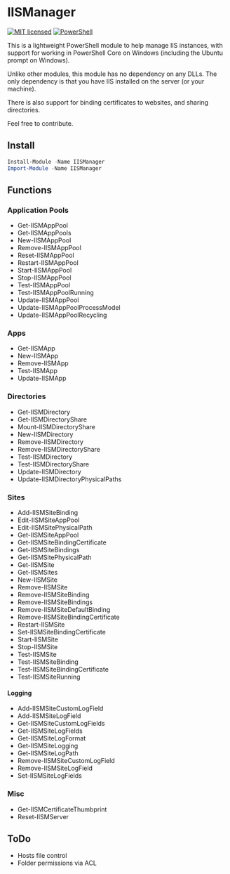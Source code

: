 # IISManager

[![MIT licensed](https://img.shields.io/badge/license-MIT-blue.svg)](https://raw.githubusercontent.com/Badgerati/IISManager/master/LICENSE.txt)
[![PowerShell](https://img.shields.io/powershellgallery/dt/iismanager.svg?label=PowerShell&colorB=085298)](https://www.powershellgallery.com/packages/IISManager)

This is a lightweight PowerShell module to help manage IIS instances, with support for working in PowerShell Core on Windows (including the Ubuntu prompt on Windows).

Unlike other modules, this module has no dependency on any DLLs. The only dependency is that you have IIS installed on the server (or your machine).

There is also support for binding certificates to websites, and sharing directories.

Feel free to contribute.

## Install

```powershell
Install-Module -Name IISManager
Import-Module -Name IISManager
```

## Functions

### Application Pools

* Get-IISMAppPool
* Get-IISMAppPools
* New-IISMAppPool
* Remove-IISMAppPool
* Reset-IISMAppPool
* Restart-IISMAppPool
* Start-IISMAppPool
* Stop-IISMAppPool
* Test-IISMAppPool
* Test-IISMAppPoolRunning
* Update-IISMAppPool
* Update-IISMAppPoolProcessModel
* Update-IISMAppPoolRecycling

### Apps

* Get-IISMApp
* New-IISMApp
* Remove-IISMApp
* Test-IISMApp
* Update-IISMApp

### Directories

* Get-IISMDirectory
* Get-IISMDirectoryShare
* Mount-IISMDirectoryShare
* New-IISMDirectory
* Remove-IISMDirectory
* Remove-IISMDirectoryShare
* Test-IISMDirectory
* Test-IISMDirectoryShare
* Update-IISMDirectory
* Update-IISMDirectoryPhysicalPaths

### Sites

* Add-IISMSiteBinding
* Edit-IISMSiteAppPool
* Edit-IISMSitePhysicalPath
* Get-IISMSiteAppPool
* Get-IISMSiteBindingCertificate
* Get-IISMSiteBindings
* Get-IISMSitePhysicalPath
* Get-IISMSite
* Get-IISMSites
* New-IISMSite
* Remove-IISMSite
* Remove-IISMSiteBinding
* Remove-IISMSiteBindings
* Remove-IISMSiteDefaultBinding
* Remove-IISMSiteBindingCertificate
* Restart-IISMSite
* Set-IISMSiteBindingCertificate
* Start-IISMSite
* Stop-IISMSite
* Test-IISMSite
* Test-IISMSiteBinding
* Test-IISMSiteBindingCertificate
* Test-IISMSiteRunning

#### Logging

* Add-IISMSiteCustomLogField
* Add-IISMSiteLogField
* Get-IISMSiteCustomLogFields
* Get-IISMSiteLogFields
* Get-IISMSiteLogFormat
* Get-IISMSiteLogging
* Get-IISMSiteLogPath
* Remove-IISMSiteCustomLogField
* Remove-IISMSiteLogField
* Set-IISMSiteLogFields

### Misc

* Get-IISMCertificateThumbprint
* Reset-IISMServer

## ToDo

* Hosts file control
* Folder permissions via ACL
